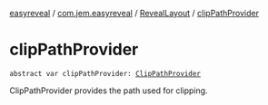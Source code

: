 [easyreveal](../../index.md) / [com.jem.easyreveal](../index.md) / [RevealLayout](index.md) / [clipPathProvider](./clip-path-provider.md)

# clipPathProvider

`abstract var clipPathProvider: `[`ClipPathProvider`](../-clip-path-provider/index.md)

ClipPathProvider provides the path used for clipping.

